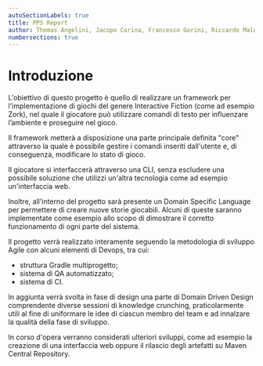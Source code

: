 ```yaml
---
autoSectionLabels: true
title: PPS Report
author: Thomas Angelini, Jacopo Corina, Francesco Gorini, Riccardo Maldini, Filippo Nardini
numbersections: true
---
```


# Introduzione

L'obiettivo di questo progetto è quello di realizzare un framework per
l'implementazione di giochi del genere Interactive Fiction (come ad esempio
Zork), nel quale il giocatore può utilizzare comandi di testo per influenzare
l’ambiente e proseguire nel gioco.

Il framework metterà a disposizione una parte principale definita "core"
attraverso la quale è possibile gestire i comandi inseriti dall'utente e, di
conseguenza, modificare lo stato di gioco.

Il giocatore si interfaccerà attraverso una CLI, senza escludere una possibile
soluzione che utilizzi un'altra tecnologia come ad esempio un'interfaccia web.

Inoltre, all'interno del progetto sarà presente un Domain Specific Language per
permettere di creare nuove storie giocabili. Alcuni di queste saranno
implementate come esempio allo scopo di dimostrare il corretto funzionamento di
ogni parte del sistema.

Il progetto verrà realizzato interamente seguendo la metodologia di sviluppo
Agile con alcuni elementi di Devops, tra cui:

- struttura Gradle multiprogetto;
- sistema di QA automatizzato;
- sistema di CI.

In aggiunta verrà svolta in fase di design una parte di Domain Driven Design
comprendente diverse sessioni di knowledge crunching, praticolarmente utili al
fine di uniformare le idee di ciascun membro del team e ad innalzare la qualità
della fase di sviluppo.

In corso d'opera verranno considerati ulteriori sviluppi, come ad esempio la
creazione di una interfaccia web oppure il rilascio degli artefatti su Maven
Central Repository.
